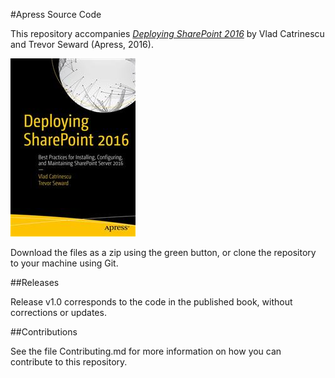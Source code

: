 #Apress Source Code

This repository accompanies [*Deploying SharePoint 2016*](http://www.apress.com/9781484219980) by Vlad Catrinescu and Trevor Seward (Apress, 2016).

![Cover image](9781484219980.jpg)

Download the files as a zip using the green button, or clone the repository to your machine using Git.

##Releases

Release v1.0 corresponds to the code in the published book, without corrections or updates.

##Contributions

See the file Contributing.md for more information on how you can contribute to this repository.
